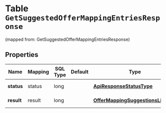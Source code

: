
# Table `GetSuggestedOfferMappingEntriesResponse`
(mapped from: GetSuggestedOfferMappingEntriesResponse)

## Properties
Name | Mapping | SQL Type | Default | Type | Description | Notes
---- | ------- | -------- | ------- | ---- | ----------- | -----
**status** | status | long |  | [**ApiResponseStatusType**](ApiResponseStatusType.md) |  |  [optional] [foreignkey]
**result** | result | long |  | [**OfferMappingSuggestionsListDTO**](OfferMappingSuggestionsListDTO.md) |  |  [optional] [foreignkey]




